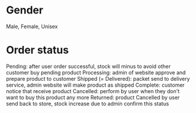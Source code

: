 



# Gender
Male, Female, Unisex 

# Order status 

Pending: after user order  successful, stock will minus to avoid other customer buy pending product
Processing: admin of website approve and prepare product to customer
Shipped (= Delivered): packet send to delivery service, admin website will make product as shipped
Complete: customer notice that receive product 
Cancelled: perform by user when they don't want to buy this product any more 
Returned: product Cancelled by user send back to store, stock increase due to admin confirm this status

 


